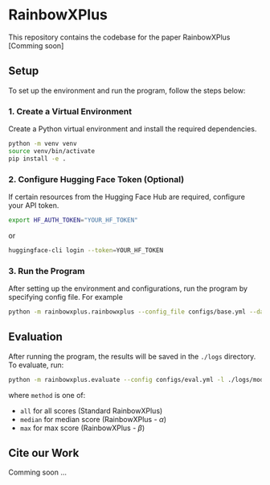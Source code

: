 # RainbowXPlus

This repository contains the codebase for the paper RainbowXPlus [Comming soon]

## Setup

To set up the environment and run the program, follow the steps below:

### 1. Create a Virtual Environment

Create a Python virtual environment and install the required dependencies.

```bash
python -m venv venv
source venv/bin/activate
pip install -e .
```

### 2. Configure Hugging Face Token (Optional)

If certain resources from the Hugging Face Hub are required, configure your API token.

```bash
export HF_AUTH_TOKEN="YOUR_HF_TOKEN"
```

or
```bash
huggingface-cli login --token=YOUR_HF_TOKEN
```

### 3. Run the Program

After setting up the environment and configurations, run the program by specifying config file. For example

```bash
python -m rainbowxplus.rainbowxplus --config_file configs/base.yml --dataset data/harmfulQA.json --model Qwen/Qwen2.5-7B-Instruct
```

## Evaluation
After running the program, the results will be saved in the `./logs` directory. To evaluate, run:

```bash
python -m rainbowxplus.evaluate --config configs/eval.yml -l ./logs/model_name/dataset_name -a rainbowxplus -m method
```

where `method` is one of:
- `all` for all scores (Standard RainbowXPlus)
- `median` for median score (RainbowXPlus - $\alpha$)
- `max` for max score (RainbowXPlus - $\beta$)


## Cite our Work
Comming soon ...